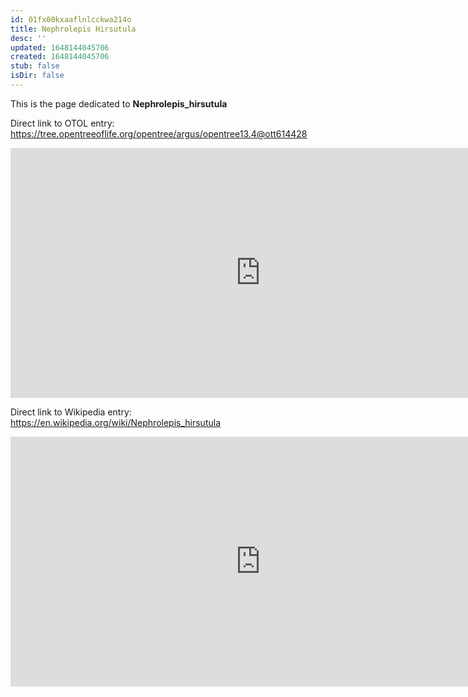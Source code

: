 ```yaml
---
id: 01fx00kxaaflnlcckwa214o
title: Nephrolepis Hirsutula
desc: ''
updated: 1648144045706
created: 1648144045706
stub: false
isDir: false
---
```

This is the page dedicated to **Nephrolepis_hirsutula**


Direct link to OTOL entry: https://tree.opentreeoflife.org/opentree/argus/opentree13.4@ott614428



<html>
    <body>
    <iframe src="https://tree.opentreeoflife.org/opentree/argus/opentree13.4@ott614428"
    width="800" height="400" frameborder="0" allowfullscreen> </iframe>
    </body>
</html>
    


Direct link to Wikipedia entry: https://en.wikipedia.org/wiki/Nephrolepis_hirsutula



<html>
    <body>
    <iframe src="https://en.wikipedia.org/wiki/Nephrolepis_hirsutula"
    width="800" height="400" frameborder="0" allowfullscreen> </iframe>
    </body>
</html>
    
